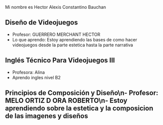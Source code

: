 Mi nombre es Hector Alexis Constantino Bauchan

## Diseño de Videojuegos
- Profesor: GUERRERO MERCHANT HECTOR 
- Lo que aprendo: Estoy aprendiendo las bases de como hacer videojuegos desde la parte estetica hasta la parte narrativa

## Inglés Técnico Para Videojuegos III
- Profesora: Alina
- Aprendo ingles nivel B2
## Principios de Composición y Diseño\n- Profesor: MELO ORTIZ D ORA ROBERTO\n- Estoy aprendiendo sobre la estetica y la composicion de las imagenes y diseños
